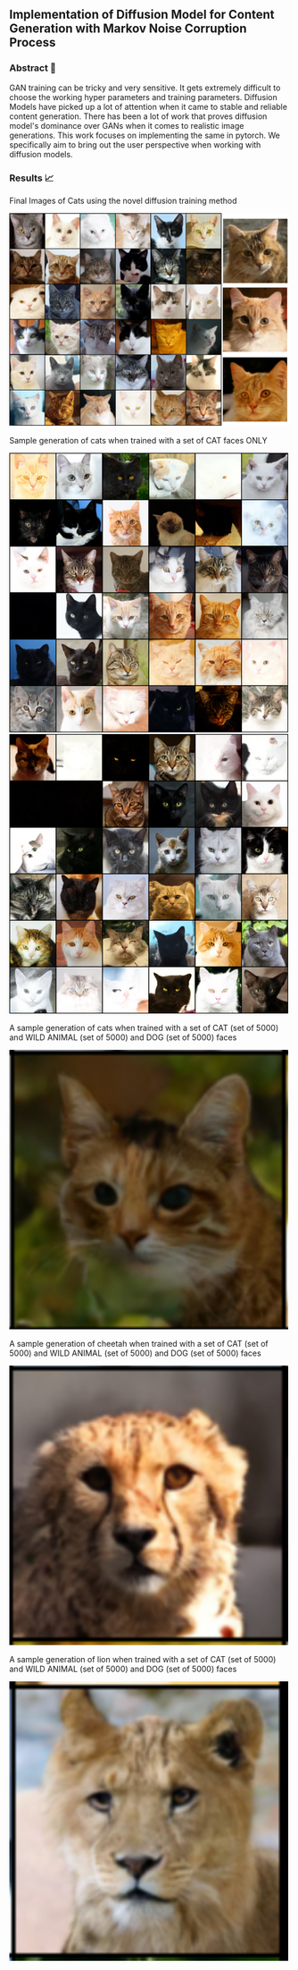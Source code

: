 ## Implementation of Diffusion Model for Content Generation with Markov Noise Corruption Process

### Abstract 📑

GAN training can be tricky and very sensitive. It gets extremely difficult to choose the working hyper parameters and training parameters. Diffusion Models have picked up a lot of attention when it came to stable and reliable content generation. 
There has been a lot of work that proves diffusion model's dominance over GANs when it comes to realistic image generations. This work focuses on implementing the same in pytorch.
We specifically aim to bring out the user perspective when working with diffusion models. 

### Results 📈
Final Images of Cats using the novel diffusion training method
<div align='left'>
<img src = 'Cats.png'>
</div>

Sample generation of cats when trained with a set of CAT faces ONLY
<div align='left'>
<img src = 'cat_images/sample-493.png'
     width="500" 
     height="500">
</div>

<div align='left'>
<img src = 'cat_images/sample-478.png'
     width="500" 
     height="500">
</div>

A sample generation of cats when trained with a set of CAT (set of 5000) and WILD ANIMAL (set of 5000) and DOG (set of 5000) faces
<div align='left'>
<img src = 'cat_dog_wild_images/cat6.png'
     width="500" 
     height="500">
</div>

A sample generation of cheetah when trained with a set of CAT (set of 5000) and WILD ANIMAL (set of 5000) and DOG (set of 5000) faces
<div align='left'>
<img src = 'cat_dog_wild_images/cheetah2.png'
     width="500" 
     height="500">
</div>

A sample generation of lion when trained with a set of CAT (set of 5000) and WILD ANIMAL (set of 5000) and DOG (set of 5000) faces
<div align='left'>
<img src = 'cat_dog_wild_images/lion2.png'
     width="500" 
     height="500">
</div>
